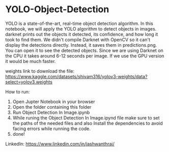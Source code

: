 # YOLO-Object-Detection

YOLO is a state-of-the-art, real-time object detection algorithm. In this notebook, we will apply the YOLO algorithm to detect objects in images.
darknet prints out the objects it detected, its confidence, and how long it took to find them. We didn't compile Darknet with OpenCV so it can't display the detections directly. Instead, it saves them in predictions.png. You can open it to see the detected objects. Since we are using Darknet on the CPU it takes around 6-12 seconds per image. If we use the GPU version it would be much faster.


weights link to download the file: https://www.kaggle.com/datasets/shivam316/yolov3-weights/data?select=yolov3.weights
 

How to run:

1. Open Jupter Notebook in your browser
2. Open the folder containing this folder
3. Run Object Detection In Image.ipynb
4. While runing the Object Detection In Image.ipynd file make sure to set the paths of the needed files and 
   also Install the dependencies to avoid facing errors while running the code. 
5. done!


LinkedIn: https://www.linkedin.com/in/jashwanthraj/


